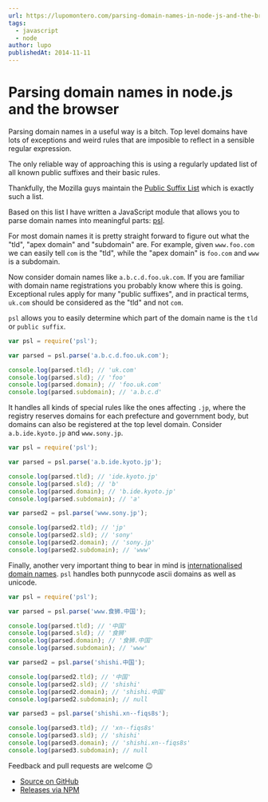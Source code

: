 ```yaml
---
url: https://lupomontero.com/parsing-domain-names-in-node-js-and-the-browser/
tags:
  - javascript
  - node
author: lupo
publishedAt: 2014-11-11
---
```


# Parsing domain names in node.js and the browser

Parsing domain names in a useful way is a bitch. Top level domains have lots of
exceptions and weird rules that are imposible to reflect in a sensible regular
expression.

The only reliable way of approaching this is using a regularly updated list of
all known public suffixes and their basic rules.

Thankfully, the Mozilla guys maintain the [Public Suffix List](https://publicsuffix.org/)
which is exactly such a list.

Based on this list I have written a JavaScript module that allows you to parse
domain names into meaningful parts: [psl](https://github.com/wrangr/psl).

For most domain names it is pretty straight forward to figure out what the
"tld", "apex domain" and "subdomain" are. For example, given `www.foo.com` we
can easily tell `com` is the "tld", while the "apex domain" is `foo.com` and
`www` is a subdomain.

Now consider domain names like `a.b.c.d.foo.uk.com`. If you are familiar with
domain name registrations you probably know where this is going. Exceptional
rules apply for many "public suffixes", and in practical terms, `uk.com` should
be considered as the "tld" and not `com`.

`psl` allows you to easily determine which part of the domain name is the `tld` or
`public suffix`.

```js
var psl = require('psl');

var parsed = psl.parse('a.b.c.d.foo.uk.com');

console.log(parsed.tld); // 'uk.com'
console.log(parsed.sld); // 'foo'
console.log(parsed.domain); // 'foo.uk.com'
console.log(parsed.subdomain); // 'a.b.c.d'
```

It handles all kinds of special rules like the ones affecting `.jp`, where the
registry reserves domains for each prefecture and government body, but domains
can also be registered at the top level domain. Consider `a.b.ide.kyoto.jp` and
`www.sony.jp`.

```js
var psl = require('psl');

var parsed = psl.parse('a.b.ide.kyoto.jp');

console.log(parsed.tld); // 'ide.kyoto.jp'
console.log(parsed.sld); // 'b'
console.log(parsed.domain); // 'b.ide.kyoto.jp'
console.log(parsed.subdomain); // 'a'

var parsed2 = psl.parse('www.sony.jp');

console.log(parsed2.tld); // 'jp'
console.log(parsed2.sld); // 'sony'
console.log(parsed2.domain); // 'sony.jp'
console.log(parsed2.subdomain); // 'www'
```

Finally, another very important thing to bear in mind is
[internationalised domain names](http://en.wikipedia.org/wiki/Internationalized_domain_name).
`psl` handles both punnycode ascii domains as well as unicode.

```js
var psl = require('psl');

var parsed = psl.parse('www.食狮.中国');

console.log(parsed.tld); // '中国'
console.log(parsed.sld); // '食狮'
console.log(parsed.domain); // '食狮.中国'
console.log(parsed.subdomain); // 'www'

var parsed2 = psl.parse('shishi.中国');

console.log(parsed2.tld); // '中国'
console.log(parsed2.sld); // 'shishi'
console.log(parsed2.domain); // 'shishi.中国'
console.log(parsed2.subdomain); // null

var parsed3 = psl.parse('shishi.xn--fiqs8s');

console.log(parsed3.tld); // 'xn--fiqs8s'
console.log(parsed3.sld); // 'shishi'
console.log(parsed3.domain); // 'shishi.xn--fiqs8s'
console.log(parsed3.subdomain); // null
```

Feedback and pull requests are welcome 😉

* [Source on GitHub](https://github.com/wrangr/psl)
* [Releases via NPM](https://www.npmjs.org/package/psl)
